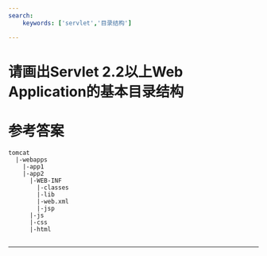 ```yaml
---
search:
    keywords: ['servlet','目录结构']

---
```



# 请画出Servlet 2.2以上Web Application的基本目录结构

# 参考答案

```
tomcat
  |-webapps
    |-app1
    |-app2
      |-WEB-INF
        |-classes
        |-lib
        |-web.xml
        |-jsp
      |-js
      |-css
      |-html
                   
```

---
